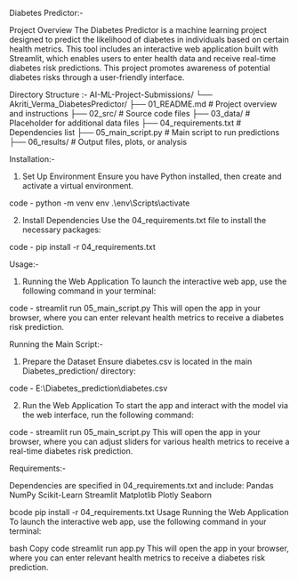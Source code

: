 Diabetes Predictor:- 

Project Overview
The Diabetes Predictor is a machine learning project designed to predict the likelihood of diabetes in individuals based on certain health metrics. This tool includes an interactive web application built with Streamlit, which enables users to enter health data and receive real-time diabetes risk predictions. This project promotes awareness of potential diabetes risks through a user-friendly interface.



Directory Structure :-
AI-ML-Project-Submissions/
└── Akriti_Verma_DiabetesPredictor/
    ├── 01_README.md           # Project overview and instructions
    ├── 02_src/                # Source code files
    ├── 03_data/               # Placeholder for additional data files
    ├── 04_requirements.txt    # Dependencies list
    ├── 05_main_script.py      # Main script to run predictions
    ├── 06_results/            # Output files, plots, or analysis



Installation:-

1. Set Up Environment
Ensure you have Python installed, then create and activate a virtual environment.

code -
python -m venv env
.\env\Scripts\activate

2. Install Dependencies
Use the 04_requirements.txt file to install the necessary packages:

code - 
pip install -r 04_requirements.txt



Usage:-
1. Running the Web Application
To launch the interactive web app, use the following command in your terminal:

code - 
streamlit run 05_main_script.py
This will open the app in your browser, where you can enter relevant health metrics to receive a 
diabetes risk prediction.



Running the Main Script:-

1. Prepare the Dataset
Ensure diabetes.csv is located in the main Diabetes_prediction/ directory:

code - 
E:\Diabetes_prediction\diabetes.csv

2. Run the Web Application
To start the app and interact with the model via the web interface, run the following command:

code - 
streamlit run 05_main_script.py
This will open the app in your browser, where you can adjust sliders for various health metrics to receive a real-time diabetes risk prediction.



Requirements:-

Dependencies are specified in 04_requirements.txt and include:
Pandas
NumPy
Scikit-Learn
Streamlit
Matplotlib
Plotly
Seaborn




















bcode
pip install -r 04_requirements.txt
Usage
Running the Web Application
To launch the interactive web app, use the following command in your terminal:

bash
Copy code
streamlit run app.py
This will open the app in your browser, where you can enter relevant health metrics to receive a diabetes risk prediction.